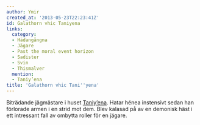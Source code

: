 ```yaml
---
author: Ymir
created_at: '2013-05-23T22:23:41Z'
id: Galathorn vhic Taniyena
links:
  category:
  - Hädangångna
  - Jägare
  - Past the moral event horizon
  - Sadister
  - Svin
  - Thismalver
  mention:
  - Taniy’ena
title: 'Galathorn vhic Tani''yena'
---
```


Biträdande jägmästare i huset [Taniy’ena]. Hatar hénea instensivt sedan han förlorade armen i en
strid mot dem. Blev kalasad på av en demonisk häst i ett intressant fall av ombytta roller för en
jägare.

  [Taniy’ena]: Taniyena